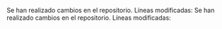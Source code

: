 Se han realizado cambios en el repositorio. Líneas modificadas: 
Se han realizado cambios en el repositorio. Líneas modificadas: 
